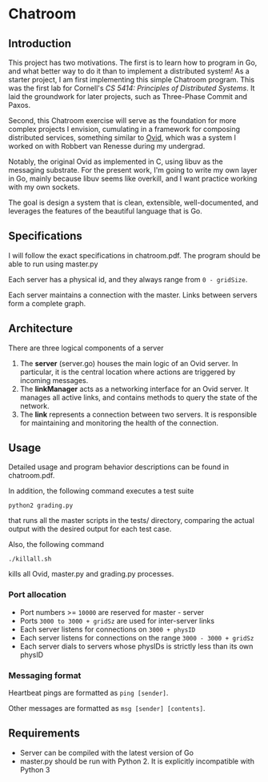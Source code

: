 # Chatroom

## Introduction 

This project has two motivations. The first is to learn how to program in Go, and what 
better way to do it than to implement a distributed system! As a starter project, 
I am first implementing this simple Chatroom program. This was the first lab for 
Cornell's *CS 5414: Principles of Distributed Systems*. 
It laid the groundwork for later projects, such as Three-Phase Commit and Paxos.

Second, this Chatroom exercise will serve as the foundation for more complex
projects I envision, cumulating in a framework for composing distributed
services, something similar to [Ovid](https://www.usenix.org/system/files/conference/hotcloud16/hotcloud16_altinbuken.pdf), which was a system I worked on with 
Robbert van Renesse during my undergrad.

Notably, the original Ovid as implemented in C, using libuv as the messaging substrate. 
For the present work, I'm going to write my own layer in Go, mainly because libuv seems like
overkill, and I want practice working with my own sockets. 

The goal is design a system that is clean, extensible, well-documented, and leverages
the features of the beautiful language that is Go.

## Specifications

I will follow the exact specifications in chatroom.pdf. The program should be 
able to run using master.py

Each server has a physical id, and they always range from `0 - gridSize`.

Each server maintains a connection with the master. Links between servers
form a complete graph.

## Architecture

There are three logical components of a server
1. The **server** (server.go) houses the main logic of an Ovid server. In particular, it is the central location where actions are triggered by incoming messages.
2. The **linkManager** acts as a networking interface for an Ovid server. It manages all active links, and contains methods to query the state of the network.
3. The **link** represents a connection between two servers. It is responsible for maintaining and monitoring the health of the connection.

## Usage

Detailed usage and program behavior descriptions can be found in chatroom.pdf. 

In addition, the following command executes a test suite

```
python2 grading.py
```

that runs all the master scripts in the tests/ directory, comparing the actual output 
with the desired output for each test case.

Also, the following command

```
./killall.sh
```
kills all Ovid, master.py and grading.py processes.

### Port allocation

- Port numbers >= `10000` are reserved for master - server
- Ports `3000 to 3000 + gridSz` are used for inter-server links
- Each server listens for connections on `3000 + physID`
- Each server listens for connections on the range `3000 - 3000 + gridSz`
- Each server dials to servers whose physIDs is strictly less than its own physID

### Messaging format

Heartbeat pings are formatted as `ping [sender]`.

Other messages are formatted as `msg [sender] [contents]`.

## Requirements

- Server can be compiled with the latest version of Go
- master.py should be run with Python 2. It is explicitly incompatible with Python 3
